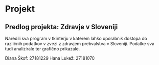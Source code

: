 # Projekt
## Predlog projekta: Zdravje v Sloveniji
Naredili sva program v tkinterju v katerem lahko uporabnik dostopa do različnih podatkov v zvezi z zdravjem prebvalstva v Sloveniji. Podatke sva tudi analizirale ter grafično prikazale.

Diana Škof: 27181229
Hana Lukež: 27181070
